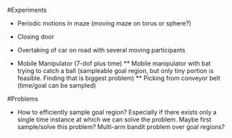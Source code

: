 #Experiments

* Periodic motions in maze (moving maze on torus or sphere?)
* Closing door

* Overtaking of car on road with several moving participants

* Mobile Manipulator (7-dof plus time)
** Mobile manipulator with bat trying to catch a ball (sampleable goal region,
  but only tiny portion is feasible. Finding that is biggest problem)
** Picking from conveyor belt (time/goal can be sampled)

#Problems
* How to efficiently sample goal region? Especially if there exists only a
  single time instance at which we can solve the problem. Maybe first
sample/solve this problem? Multi-arm bandit problem over goal regions?
